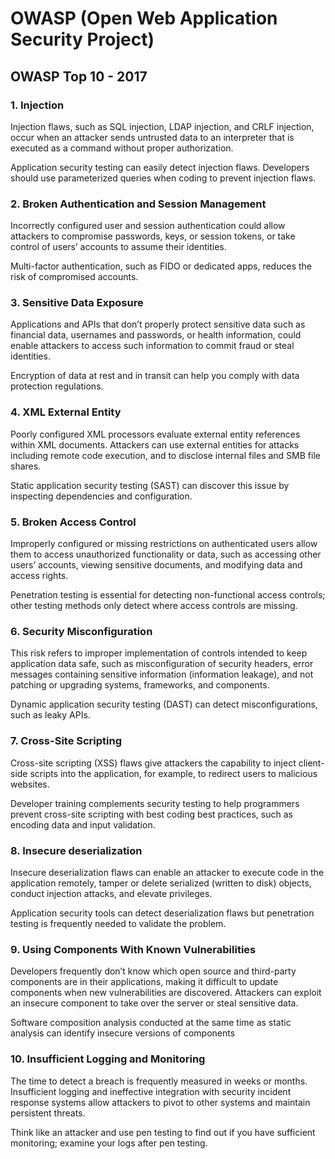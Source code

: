 # OWASP (Open Web Application Security Project)

## OWASP Top 10 - 2017

### 1. Injection
Injection flaws, such as SQL injection, LDAP injection, and CRLF injection, occur when an attacker sends untrusted data to an interpreter that is executed as a command without proper authorization.

Application security testing can easily detect injection flaws. Developers should use parameterized queries when coding to prevent injection flaws.

### 2. Broken Authentication and Session Management
Incorrectly configured user and session authentication could allow attackers to compromise passwords, keys, or session tokens, or take control of users’ accounts to assume their identities.

Multi-factor authentication, such as FIDO or dedicated apps, reduces the risk of compromised accounts.

### 3. Sensitive Data Exposure
Applications and APIs that don’t properly protect sensitive data such as financial data, usernames and passwords, or health information, could enable attackers to access such information to commit fraud or steal identities.

Encryption of data at rest and in transit can help you comply with data protection regulations.

### 4. XML External Entity
Poorly configured XML processors evaluate external entity references within XML documents. Attackers can use external entities for attacks including remote code execution, and to disclose internal files and SMB file shares.

Static application security testing (SAST) can discover this issue by inspecting dependencies and configuration.

### 5. Broken Access Control
Improperly configured or missing restrictions on authenticated users allow them to access unauthorized functionality or data, such as accessing other users’ accounts, viewing sensitive documents, and modifying data and access rights.

Penetration testing is essential for detecting non-functional access controls; other testing methods only detect where access controls are missing.

### 6. Security Misconfiguration
This risk refers to improper implementation of controls intended to keep application data safe, such as misconfiguration of security headers, error messages containing sensitive information (information leakage), and not patching or upgrading systems, frameworks, and components.

Dynamic application security testing (DAST) can detect misconfigurations, such as leaky APIs.

### 7. Cross-Site Scripting
Cross-site scripting (XSS) flaws give attackers the capability to inject client-side scripts into the application, for example, to redirect users to malicious websites.

Developer training complements security testing to help programmers prevent cross-site scripting with best coding best practices, such as encoding data and input validation.

### 8. Insecure deserialization
Insecure deserialization flaws can enable an attacker to execute code in the application remotely, tamper or delete serialized (written to disk) objects, conduct injection attacks, and elevate privileges.

Application security tools can detect deserialization flaws but penetration testing is frequently needed to validate the problem.

### 9. Using Components With Known Vulnerabilities
Developers frequently don’t know which open source and third-party components are in their applications, making it difficult to update components when new vulnerabilities are discovered. Attackers can exploit an insecure component to take over the server or steal sensitive data.

Software composition analysis conducted at the same time as static analysis can identify insecure versions of components

### 10. Insufficient Logging and Monitoring
The time to detect a breach is frequently measured in weeks or months. Insufficient logging and ineffective integration with security incident response systems allow attackers to pivot to other systems and maintain persistent threats.

Think like an attacker and use pen testing to find out if you have sufficient monitoring; examine your logs after pen testing.
